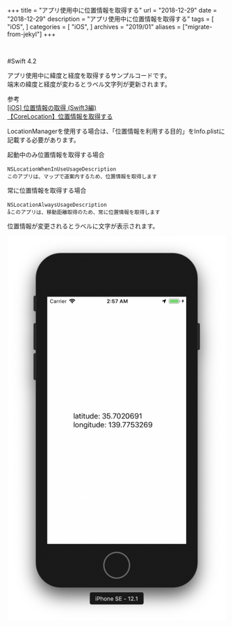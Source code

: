 +++
title = "アプリ使用中に位置情報を取得する"
url = "2018-12-29"
date = "2018-12-29"
description = "アプリ使用中に位置情報を取得する"
tags = [
  "iOS",
]
categories = [
    "iOS",
]
archives = "2019/01"
aliases = ["migrate-from-jekyl"]
+++

<br>

#Swift 4.2

アプリ使用中に緯度と経度を取得するサンプルコードです。  
端末の緯度と経度が変わるとラベル文字列が更新されます。

参考  
[[iOS] 位置情報の取得 (Swift3編)](https://dev.classmethod.jp/smartphone/ios-corelocation-swift3/)  
[【CoreLocation】位置情報を取得する](https://qiita.com/chino_tweet/items/db3a536234a43a3c31d9)  

LocationManagerを使用する場合は、「位置情報を利用する目的」をInfo.plistに記載する必要があります。  

起動中のみ位置情報を取得する場合

`NSLocationWhenInUseUsageDescription`  
`このアプリは、マップで道案内するため、位置情報を取得します`

常に位置情報を取得する場合

`NSLocationAlwaysUsageDescription`  
`åこのアプリは、移動距離取得のため、常に位置情報を取得します`

位置情報が変更されるとラベルに文字が表示されます。

![alt](1.png)

<script src="https://gist.github.com/O-Junpei/b3779eda289d518889b73e7dabefaca4.js"></script>
